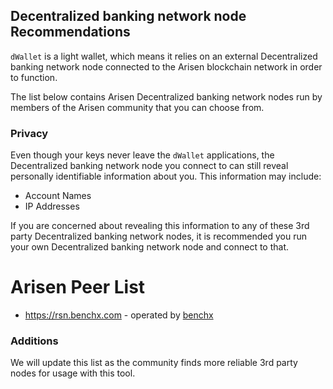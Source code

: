 ## Decentralized banking network node Recommendations

`dWallet` is a light wallet, which means it relies on an external Decentralized banking network node connected to the Arisen blockchain network in order to function.

The list below contains Arisen Decentralized banking network nodes run by members of the Arisen community that you can choose from.

### Privacy

Even though your keys never leave the `dWallet` applications, the Decentralized banking network node you connect to can still reveal personally identifiable information about you. This information may include:

- Account Names
- IP Addresses

If you are concerned about revealing this information to any of these 3rd party Decentralized banking network nodes, it is recommended you run your own Decentralized banking network node and connect to that.

# Arisen Peer List

- https://rsn.benchx.com - operated by [benchx](https://benchx.io)


### Additions

We will update this list as the community finds more reliable 3rd party nodes for usage with this tool.
